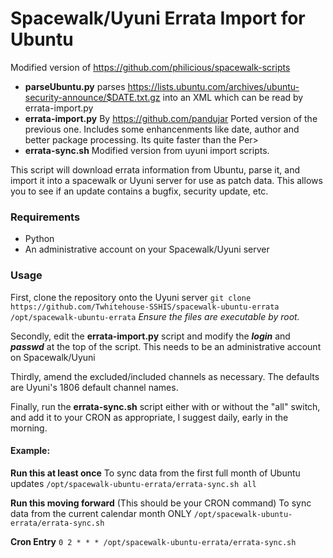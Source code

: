 # Spacewalk/Uyuni Errata Import for Ubuntu
Modified version of https://github.com/philicious/spacewalk-scripts

- **parseUbuntu.py** parses https://lists.ubuntu.com/archives/ubuntu-security-announce/$DATE.txt.gz into an XML which can be read by errata-import.py
- **errata-import.py** By https://github.com/pandujar Ported version of the previous one. Includes some enhancenments like date, author and better package processing. Its quite faster than the Per>
- **errata-sync.sh** Modified version from uyuni import scripts.

This script will download errata information from Ubuntu, parse it, and import it into a spacewalk or Uyuni server for use as patch data. This allows you to see if an update contains a bugfix, security update, etc.
### Requirements
 - Python
 - An administrative account on your Spacewalk/Uyuni server


### Usage
First, clone the repository onto the Uyuni server
`git clone https://github.com/Twhitehouse-SSHIS/spacewalk-ubuntu-errata /opt/spacewalk-ubuntu-errata`
*Ensure the files are executable by root.*

Secondly, edit the **errata-import.py** script and modify the ***login*** and ***passwd*** at the top of the script. This needs to be an administrative account on Spacewalk/Uyuni

Thirdly, amend the excluded/included channels as necessary. The defaults are Uyuni\'s 1806 default channel names.

Finally, run the **errata-sync.sh** script either with or without the "all" switch, and add it to your CRON as appropriate, I suggest daily, early in the morning.


#### Example:

**Run this at least once**
To sync data from the first full month of Ubuntu updates
`/opt/spacewalk-ubuntu-errata/errata-sync.sh all`

**Run this moving forward** (This should be your CRON command)
To sync data from the current calendar month ONLY
`/opt/spacewalk-ubuntu-errata/errata-sync.sh`

**Cron Entry**
`0 2 * * * /opt/spacewalk-ubuntu-errata/errata-sync.sh`

